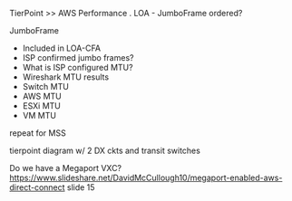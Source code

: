 TierPoint >> AWS Performance
.
LOA
    - JumboFrame ordered?


JumboFrame
 - Included in LOA-CFA
 - ISP confirmed jumbo frames?
 - What is ISP configured MTU?
 - Wireshark MTU results
 - Switch MTU
 - AWS MTU
 - ESXi MTU
 - VM MTU

repeat for MSS

tierpoint diagram w/ 2 DX ckts and transit switches

Do we have a Megaport VXC? https://www.slideshare.net/DavidMcCullough10/megaport-enabled-aws-direct-connect slide 15